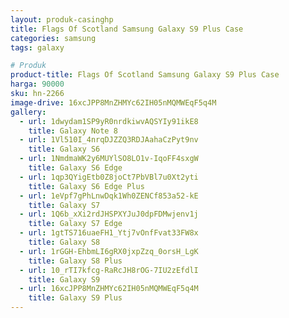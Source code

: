 ```yaml
---
layout: produk-casinghp
title: Flags Of Scotland Samsung Galaxy S9 Plus Case
categories: samsung
tags: galaxy

# Produk
product-title: Flags Of Scotland Samsung Galaxy S9 Plus Case
harga: 90000
sku: hn-2266
image-drive: 16xcJPP8MnZHMYc62IH05nMQMWEqF5q4M
gallery:
  - url: 1dwydam1SP9yR0nrdkiwvAQSYIy91ikE8
    title: Galaxy Note 8
  - url: 1Vl510I_4nrqDJZZQ3RDJAahaCzPyt9nv
    title: Galaxy S6
  - url: 1NmdmaWK2y6MUYlSO8LO1v-IqoFF4sxgW
    title: Galaxy S6 Edge
  - url: 1qp3QYigEtb0Z8joCt7PbVBl7u0Xt2yti
    title: Galaxy S6 Edge Plus
  - url: 1eVpf7gPhLnwDqk1Wh0ZENCf853a52-kE
    title: Galaxy S7
  - url: 1Q6b_xXi2rdJHSPXYJuJ0dpFDMwjenv1j
    title: Galaxy S7 Edge
  - url: 1gtTS716uaeFH1_Ytj7vOnfFvat33FW8x
    title: Galaxy S8
  - url: 1rGGH-EhbmLI6gRX0jxpZzq_0orsH_LgK
    title: Galaxy S8 Plus
  - url: 10_rTI7kfcg-RaRcJH8rOG-7IU2zEfdlI
    title: Galaxy S9
  - url: 16xcJPP8MnZHMYc62IH05nMQMWEqF5q4M
    title: Galaxy S9 Plus
---
```

